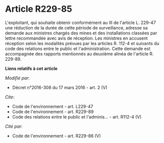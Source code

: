 # Article R229-85

L'exploitant, qui souhaite obtenir conformément au III de l'article L. 229-47 une réduction de la durée de cette période de
surveillance, adresse sa demande aux ministres chargés des mines et des installations classées par lettre recommandée avec
avis de réception. Les ministres en accusent réception selon les modalités prévues par les articles R. 112-4 et suivants du
code des relations entre le public et l'administration. Cette demande est accompagnée des rapports mentionnés au deuxième
alinéa de l'article R. 229-89.

**Liens relatifs à cet article**

_Modifié par_:

  - Décret n°2016-308 du 17 mars 2016 - art. 2 (V)

_Cite_:

  - Code de l'environnement - art. L229-47
  - Code de l'environnement - art. R229-89
  - Code des relations entre le public et l'adminis... - art. R112-4 (V)

_Cité par_:

  - Code de l'environnement - art. R229-86 (V)
